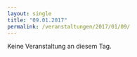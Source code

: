 ```yaml
---
layout: single
title: "09.01.2017"
permalink: /veranstaltungen/2017/01/09/
---
```


Keine Veranstaltung an diesem Tag.
